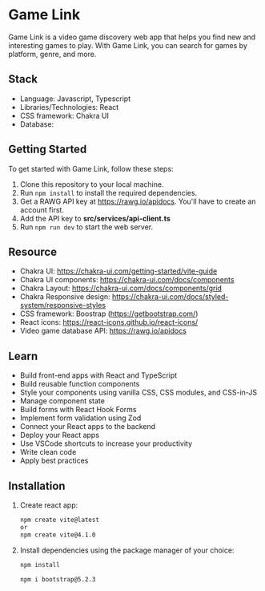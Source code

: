 # Game Link

Game Link is a video game discovery web app that helps you find new and interesting games to play. With Game Link, you can search for games by platform, genre, and more.

## Stack

- Language: Javascript, Typescript
- Libraries/Technologies: React
- CSS framework: Chakra UI
- Database:

## Getting Started

To get started with Game Link, follow these steps:

1. Clone this repository to your local machine.
2. Run `npm install` to install the required dependencies.
3. Get a RAWG API key at https://rawg.io/apidocs. You'll have to create an account first.
4. Add the API key to **src/services/api-client.ts**
5. Run `npm run dev` to start the web server.

## Resource

- Chakra UI: https://chakra-ui.com/getting-started/vite-guide
- Chakra UI components: https://chakra-ui.com/docs/components
- Chakra Layout: https://chakra-ui.com/docs/components/grid
- Chakra Responsive design: https://chakra-ui.com/docs/styled-system/responsive-styles
- CSS framework: Boostrap (https://getbootstrap.com/)
- React icons: https://react-icons.github.io/react-icons/
- Video game database API: https://rawg.io/apidocs

## Learn

- Build front-end apps with React and TypeScript
- Build reusable function components
- Style your components using vanilla CSS, CSS modules, and CSS-in-JS
- Manage component state
- Build forms with React Hook Forms
- Implement form validation using Zod
- Connect your React apps to the backend
- Deploy your React apps
- Use VSCode shortcuts to increase your productivity
- Write clean code
- Apply best practices

## Installation

1. Create react app:

   ```bash
   npm create vite@latest
   or
   npm create vite@4.1.0
   ```

2. Install dependencies using the package manager of your choice:

   ```bash
   npm install

   npm i bootstrap@5.2.3
   ```
